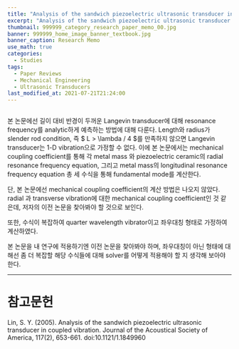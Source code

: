 ```yaml
---
title: "Analysis of the sandwich piezoelectric ultrasonic transducer in coupled vibration"
excerpt: "Analysis of the sandwich piezoelectric ultrasonic transducer in coupled vibration"
thumbnail: 999999_category_research_paper_memo_00.jpg
banner: 999999_home_image_banner_textbook.jpg
banner_caption: Research Memo
use_math: true
categories:
  - Studies
tags:
  - Paper Reviews
  - Mechanical Engineering
  - Ultrasonic Transducers
last_modified_at: 2021-07-21T21:24:00
---
```


<figure class="align-center" style="width: 600px">
  <a href="/assets/images/210721_research_paper_memo_00_00.jpg">
  <img src="{{ site.url }}{{ site.baseurl }}/assets/images/210721_research_paper_memo_00_00.jpg" alt="">
  </a>
</figure>

본 논문에선 길이 대비 반경이 두꺼운 Langevin transducer에 대해 resonance frequency를 analytic하게 예측하는 방법에 대해 다룬다. Length와 radius가 slender rod condition, 즉 $ L > \lambda / 4 $를 만족하지 않으면 Langevin transducer는 1-D vibration으로 가정할 수 없다. 이에 본 논문에서는 mechanical coupling coefficient를 통해 각 metal mass 와 piezoelectric ceramic의 radial resonance frequency equation, 그리고 metal mass의 longitudinal resonance frequency equation 총 세 수식을 통해 fundamental mode를 계산한다.

단, 본 논문에선 mechanical coupling coefficient의 계산 방법은 나오지 않았다. radial 과 transverse vibration에 대한 mechanical coupling coefficient인 것 같은데, 저자의 이전 논문을 찾아봐야 할 것으로 보인다.

또한, 수식이 복잡하여 quarter wavelength vibrator이고 좌우대칭 형태로 가정하여 계산하였다.

본 논문을 내 연구에 적용하기엔 이전 논문을 찾아봐야 하며, 좌우대칭이 아닌 형태에 대해선 좀 더 복잡할 해당 수식들에 대해 solver를 어떻게 적용해야 할 지 생각해 보아야 한다.

- - -
# 참고문헌

Lin, S. Y. (2005). Analysis of the sandwich piezoelectric ultrasonic transducer in coupled vibration. Journal of the Acoustical Society of America, 117(2), 653-661. doi:10.1121/1.1849960
